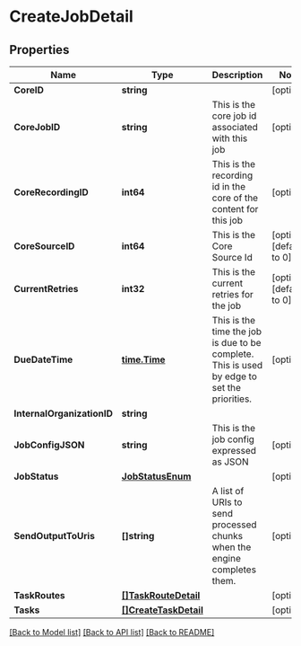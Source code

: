# CreateJobDetail

## Properties

Name | Type | Description | Notes
------------ | ------------- | ------------- | -------------
**CoreID** | **string** |  | [optional] 
**CoreJobID** | **string** | This is the core job id associated with this job | [optional] 
**CoreRecordingID** | **int64** | This is the recording id in the core of the content for this job | [optional] 
**CoreSourceID** | **int64** | This is the Core Source Id | [optional] [default to 0]
**CurrentRetries** | **int32** | This is the current retries for the job | [optional] [default to 0]
**DueDateTime** | [**time.Time**](time.Time.md) | This is the time the job is due to be complete.  This is used by edge to set the priorities. | [optional] 
**InternalOrganizationID** | **string** |  | 
**JobConfigJSON** | **string** | This is the job config expressed as JSON | [optional] 
**JobStatus** | [**JobStatusEnum**](JobStatusEnum.md) |  | [optional] 
**SendOutputToUris** | **[]string** | A list of URIs to send processed chunks when the engine completes them. | [optional] 
**TaskRoutes** | [**[]TaskRouteDetail**](TaskRouteDetail.md) |  | [optional] 
**Tasks** | [**[]CreateTaskDetail**](CreateTaskDetail.md) |  | [optional] 

[[Back to Model list]](../README.md#documentation-for-models) [[Back to API list]](../README.md#documentation-for-api-endpoints) [[Back to README]](../README.md)


